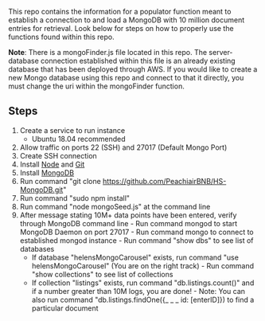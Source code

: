 This repo contains the information for a populator function meant to establish a connection to and load a MongoDB with 10 million document entries for retrieval. Look below for steps on how to properly use the functions found within this repo.

**Note**: There is a mongoFinder.js file located in this repo. The server-database connection established within this file is an already existing database that has been deployed through AWS. If you would like to create a new Mongo database using this repo and connect to that it directly, you must change the uri within the mongoFinder function.

## Steps
  1) Create a service to run instance
      - Ubuntu 18.04 recommended 
  2) Allow traffic on ports 22 (SSH) and 27017 (Default Mongo Port)
  3) Create SSH connection
  4) Install [Node](https://www.digitalocean.com/community/tutorials/how-to-install-node-js-on-ubuntu-16-04) and [Git](https://www.digitalocean.com/community/tutorials/how-to-install-git-on-ubuntu-18-04)
  5) Install [MongoDB](https://www.digitalocean.com/community/tutorials/how-to-install-mongodb-on-ubuntu-18-04)
  6) Run command "git clone https://github.com/PeachiairBNB/HS-MongoDB.git"
  7) Run command "sudo npm install"
  8) Run command "node mongoSeed.js" at the command line
  9) After message stating 10M+ data points have been entered, verify through MongoDB command line
    - Run command mongod to start MongoDB Daemon on port 27017
    - Run command mongo to connect to established mongod instance
    - Run command "show dbs" to see list of databases
      - If database "helensMongoCarousel" exists, run command "use helensMongoCarousel" (You are on the right track)
    - Run command "show collections" to see list of collections
      - If collection "listings" exists, run command "db.listings.count()" and if a number greater than 10M logs, you are done!
    - Note: You can also run command "db.listings.findOne({_ _ _ id: [enterID]}) to find a particular document
    
